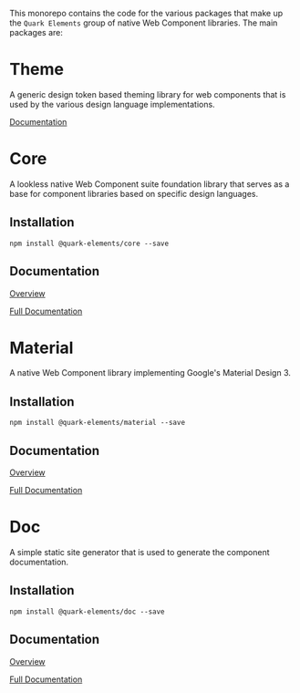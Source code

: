 This monorepo contains the code for the various packages that make up the `Quark Elements` group of native Web Component libraries. The main packages are:

# Theme
A generic design token based theming library for web components that is used by the various design language implementations.

[Documentation](./packages/theme/README.md)

# Core
A lookless native Web Component suite foundation library that serves as a base for component libraries based on specific design languages.

## Installation
```
npm install @quark-elements/core --save
```

## Documentation
[Overview](./packages/core/README.md)

[Full Documentation]()

# Material
A native Web Component library implementing Google's Material Design 3.

## Installation
```
npm install @quark-elements/material --save
```

## Documentation
[Overview](./packages/material/README.md)

[Full Documentation]()

# Doc
A simple static site generator that is used to generate the component documentation.

## Installation
```
npm install @quark-elements/doc --save
```

## Documentation
[Overview](./packages/doc/README.md)

[Full Documentation]()
